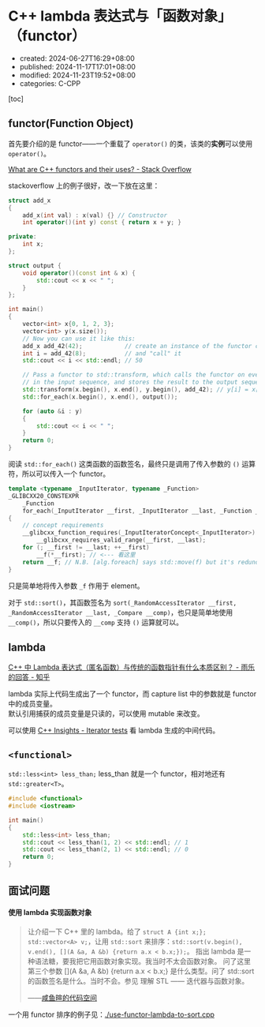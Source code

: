# C++ lambda 表达式与「函数对象」（functor）

-   created: 2024-06-27T16:29+08:00
-   published: 2024-11-17T17:01+08:00
-   modified: 2024-11-23T19:52+08:00
-   categories: C-CPP

[toc]

## functor(Function Object)

首先要介绍的是 functor——一个重载了 `operator()` 的类，该类的**实例**可以使用 `operator()`。

[What are C\+\+ functors and their uses? \- Stack Overflow](https://stackoverflow.com/questions/356950/what-are-c-functors-and-their-uses)

stackoverflow 上的例子很好，改一下放在这里：

```cpp
struct add_x
{
    add_x(int val) : x(val) {} // Constructor
    int operator()(int y) const { return x + y; }

private:
    int x;
};

struct output {
    void operator()(const int & x) {
        std::cout << x << " ";
    }
};

int main()
{
    vector<int> x{0, 1, 2, 3};
    vector<int> y(x.size());
    // Now you can use it like this:
    add_x add_42(42);            // create an instance of the functor class
    int i = add_42(8);           // and "call" it
    std::cout << i << std::endl; // 50

    // Pass a functor to std::transform, which calls the functor on every element
    // in the input sequence, and stores the result to the output sequence
    std::transform(x.begin(), x.end(), y.begin(), add_42); // y[i] = x[i] + 42
    std::for_each(x.begin(), x.end(), output());

    for (auto &i : y)
    {
        std::cout << i << " ";
    }
    return 0;
}
```

阅读 `std::for_each()` 这类函数的函数签名，最终只是调用了传入参数的 `()` 运算符，所以可以传入一个 functor。

```cpp
template <typename _InputIterator, typename _Function>
_GLIBCXX20_CONSTEXPR
    _Function
    for_each(_InputIterator __first, _InputIterator __last, _Function __f)
{
    // concept requirements
    __glibcxx_function_requires(_InputIteratorConcept<_InputIterator>)
        __glibcxx_requires_valid_range(__first, __last);
    for (; __first != __last; ++__first)
        __f(*__first); // <--- 看这里
    return __f; // N.B. [alg.foreach] says std::move(f) but it's redundant.
}
```

只是简单地将传入参数 `_f` 作用于 element。

对于 `std::sort()`，其函数签名为 `sort(_RandomAccessIterator __first, _RandomAccessIterator __last, _Compare __comp)`，也只是简单地使用 `__comp()`，所以只要传入的 `__comp` 支持 `()` 运算就可以。

## lambda

[C++ 中 Lambda 表达式（匿名函数）与传统的函数指针有什么本质区别？ - 雨乐的回答 - 知乎](https://www.zhihu.com/question/41940148/answer/2440283721)

lambda 实际上代码生成出了一个 functor，而 capture list 中的参数就是 functor 中的成员变量。  
默认引用捕获的成员变量是只读的，可以使用 mutable 来改变。

可以使用 [C\+\+ Insights \- Iterator tests](https://cppinsights.io/) 看 lambda 生成的中间代码。

## `<functional>`

`std::less<int> less_than;` less_than 就是一个 functor，相对地还有 `std::greater<T>`。

```cpp
#include <functional>
#include <iostream>

int main()
{
    std::less<int> less_than;
    std::cout << less_than(1, 2) << std::endl; // 1
    std::cout << less_than(2, 1) << std::endl; // 0
    return 0;
}
```

## 面试问题

#### 使用 lambda 实现函数对象

> 让介绍一下 C++ 里的 lambda。给了 `struct A {int x;}; std::vector<A> v;`，让用 `std::sort` 来排序：`std::sort(v.begin(), v.end(), [](A &a, A &b) {return a.x < b.x;});`。
> 指出 lambda 是一种语法糖，要我把它用函数对象实现。我当时不太会函数对象。
> 问了这里第三个参数 [](A &a, A &b) {return a.x < b.x;} 是什么类型。问了 std::sort 的函数签名是什么。当时不会。参见 理解 STL —— 迭代器与函数对象。
>
> ——[咸鱼暄的代码空间](https://xuan-insr.github.io/interviews/quant/#2-c-%E7%9B%B8%E5%85%B3)

一个用 functor 排序的例子见：<a href="./use-functor-lambda-to-sort.cpp" target="_blank">./use-functor-lambda-to-sort.cpp</a>
